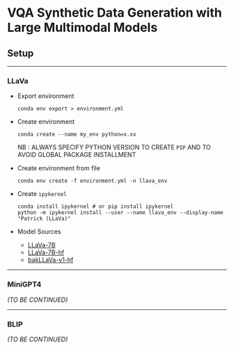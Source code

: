 # VQA Synthetic Data Generation with Large Multimodal Models

## Setup
---
### LLaVa
- Export environment
    ```
    conda env export > environment.yml
    ```
- Create environment
    ```
    conda create --name my_env python=x.xx
    ```
    NB : ALWAYS SPECIFY PYTHON VERSION TO CREATE `PIP` AND TO AVOID GLOBAL PACKAGE INSTALLMENT
- Create environment from file
    ```
    conda env create -f environment.yml -n llava_env
    ```

- Create `ipykernel`
    ```
    conda install ipykernel # or pip install ipykernel
    python -m ipykernel install --user --name llava_env --display-name "Patrick (LLaVa)"
    ```
- Model Sources
    - [LLaVa-7B](https://huggingface.co/liuhaotian/llava-v1.5-7b)
    - [LLaVa-7B-hf](https://huggingface.co/llava-hf/llava-1.5-7b-hf)
    - [bakLLaVa-v1-hf](https://huggingface.co/llava-hf/bakLlava-v1-hf)
---
### MiniGPT4
_(TO BE CONTINUED)_

---
### BLIP
_(TO BE CONTINUED)_
